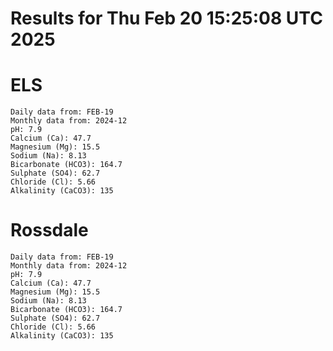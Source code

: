 # Results for Thu Feb 20 15:25:08 UTC 2025
# ELS
```
Daily data from: FEB-19
Monthly data from: 2024-12
pH: 7.9
Calcium (Ca): 47.7
Magnesium (Mg): 15.5
Sodium (Na): 8.13
Bicarbonate (HCO3): 164.7
Sulphate (SO4): 62.7
Chloride (Cl): 5.66
Alkalinity (CaCO3): 135
```
# Rossdale
```
Daily data from: FEB-19
Monthly data from: 2024-12
pH: 7.9
Calcium (Ca): 47.7
Magnesium (Mg): 15.5
Sodium (Na): 8.13
Bicarbonate (HCO3): 164.7
Sulphate (SO4): 62.7
Chloride (Cl): 5.66
Alkalinity (CaCO3): 135
```
